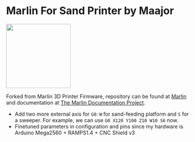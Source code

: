 # Marlin For Sand Printer by Maajor

<img align="top" width=175 src="buildroot/share/pixmaps/logo/marlin-250.png" />

Forked from Marlin 3D Printer Firmware, repository can be found at [Marlin](https://github.com/MarlinFirmware/Marlin) and documentation at [The Marlin Documentation Project](http://www.marlinfw.org/).



  - Add two more external axis for `G0`: `W` for sand-feeding platform and `S` for a sweeper. For example, we can use `G0 X120 Y100 Z10 W10 S6` now.
  - Finetuned parameters in configuration and pins since my hardware is Arduino Mega2560 + RAMPS1.4 + CNC Shield v3
